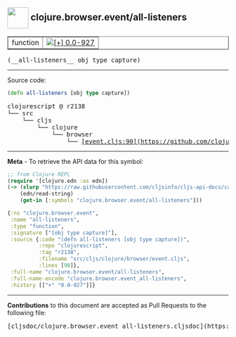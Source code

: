 ## <img width="48px" valign="middle" src="http://i.imgur.com/Hi20huC.png"> clojure.browser.event/all-listeners

 <table border="1">
<tr>

<td>function</td>
<td><a href="https://github.com/cljsinfo/cljs-api-docs/tree/0.0-927"><img valign="middle" alt="[+] 0.0-927" src="https://img.shields.io/badge/+-0.0--927-lightgrey.svg"></a> </td>
</tr>
</table>

 <samp>
(__all-listeners__ obj type capture)<br>
</samp>

---





Source code:

```clj
(defn all-listeners [obj type capture])
```

 <pre>
clojurescript @ r2138
└── src
    └── cljs
        └── clojure
            └── browser
                └── <ins>[event.cljs:90](https://github.com/clojure/clojurescript/blob/r2138/src/cljs/clojure/browser/event.cljs#L90)</ins>
</pre>


---

__Meta__ - To retrieve the API data for this symbol:

```clj
;; from Clojure REPL
(require '[clojure.edn :as edn])
(-> (slurp "https://raw.githubusercontent.com/cljsinfo/cljs-api-docs/catalog/cljs-api.edn")
    (edn/read-string)
    (get-in [:symbols "clojure.browser.event/all-listeners"]))
```

```clj
{:ns "clojure.browser.event",
 :name "all-listeners",
 :type "function",
 :signature ["[obj type capture]"],
 :source {:code "(defn all-listeners [obj type capture])",
          :repo "clojurescript",
          :tag "r2138",
          :filename "src/cljs/clojure/browser/event.cljs",
          :lines [90]},
 :full-name "clojure.browser.event/all-listeners",
 :full-name-encode "clojure.browser.event_all-listeners",
 :history [["+" "0.0-927"]]}

```

---

__Contributions__ to this document are accepted as Pull Requests to the following file:

 <pre>
[cljsdoc/clojure.browser.event_all-listeners.cljsdoc](https://github.com/cljsinfo/cljs-api-docs/blob/master/cljsdoc/clojure.browser.event_all-listeners.cljsdoc)
</pre>

